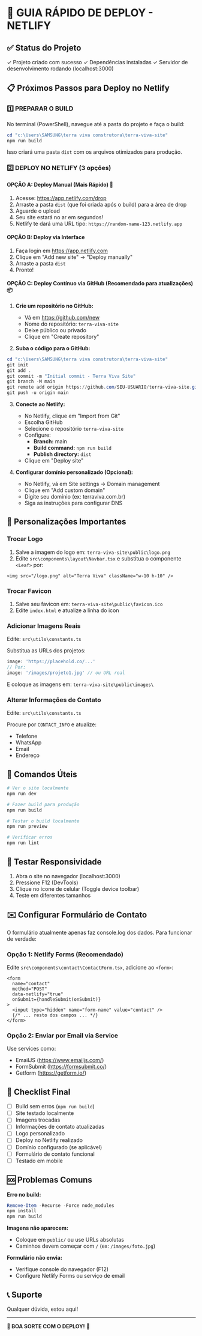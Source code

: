 # 🚀 GUIA RÁPIDO DE DEPLOY - NETLIFY

## ✅ Status do Projeto

✓ Projeto criado com sucesso
✓ Dependências instaladas
✓ Servidor de desenvolvimento rodando (localhost:3000)

## 📋 Próximos Passos para Deploy no Netlify

### 1️⃣ PREPARAR O BUILD

No terminal (PowerShell), navegue até a pasta do projeto e faça o build:

```powershell
cd "c:\Users\SAMSUNG\terra viva construtora\terra-viva-site"
npm run build
```

Isso criará uma pasta `dist` com os arquivos otimizados para produção.

### 2️⃣ DEPLOY NO NETLIFY (3 opções)

#### OPÇÃO A: Deploy Manual (Mais Rápido) 🚀

1. Acesse: https://app.netlify.com/drop
2. Arraste a pasta `dist` (que foi criada após o build) para a área de drop
3. Aguarde o upload
4. Seu site estará no ar em segundos!
5. Netlify te dará uma URL tipo: `https://random-name-123.netlify.app`

#### OPÇÃO B: Deploy via Interface

1. Faça login em https://app.netlify.com
2. Clique em "Add new site" → "Deploy manually"
3. Arraste a pasta `dist` 
4. Pronto!

#### OPÇÃO C: Deploy Contínuo via GitHub (Recomendado para atualizações) 📦

1. **Crie um repositório no GitHub:**
   - Vá em https://github.com/new
   - Nome do repositório: `terra-viva-site`
   - Deixe público ou privado
   - Clique em "Create repository"

2. **Suba o código para o GitHub:**

```powershell
cd "c:\Users\SAMSUNG\terra viva construtora\terra-viva-site"
git init
git add .
git commit -m "Initial commit - Terra Viva Site"
git branch -M main
git remote add origin https://github.com/SEU-USUARIO/terra-viva-site.git
git push -u origin main
```

3. **Conecte ao Netlify:**
   - No Netlify, clique em "Import from Git"
   - Escolha GitHub
   - Selecione o repositório `terra-viva-site`
   - Configure:
     - **Branch:** main
     - **Build command:** `npm run build`
     - **Publish directory:** `dist`
   - Clique em "Deploy site"

4. **Configurar domínio personalizado (Opcional):**
   - No Netlify, vá em Site settings → Domain management
   - Clique em "Add custom domain"
   - Digite seu domínio (ex: terraviva.com.br)
   - Siga as instruções para configurar DNS

## 🎨 Personalizações Importantes

### Trocar Logo

1. Salve a imagem do logo em: `terra-viva-site\public\logo.png`
2. Edite `src\components\layout\Navbar.tsx` e substitua o componente `<Leaf>` por:

```tsx
<img src="/logo.png" alt="Terra Viva" className="w-10 h-10" />
```

### Trocar Favicon

1. Salve seu favicon em: `terra-viva-site\public\favicon.ico`
2. Edite `index.html` e atualize a linha do icon

### Adicionar Imagens Reais

Edite: `src\utils\constants.ts`

Substitua as URLs dos projetos:
```typescript
image: 'https://placehold.co/...' 
// Por:
image: '/images/projeto1.jpg' // ou URL real
```

E coloque as imagens em: `terra-viva-site\public\images\`

### Alterar Informações de Contato

Edite: `src\utils\constants.ts`

Procure por `CONTACT_INFO` e atualize:
- Telefone
- WhatsApp
- Email
- Endereço

## 🔧 Comandos Úteis

```powershell
# Ver o site localmente
npm run dev

# Fazer build para produção
npm run build

# Testar o build localmente
npm run preview

# Verificar erros
npm run lint
```

## 📱 Testar Responsividade

1. Abra o site no navegador (localhost:3000)
2. Pressione F12 (DevTools)
3. Clique no ícone de celular (Toggle device toolbar)
4. Teste em diferentes tamanhos

## ✉️ Configurar Formulário de Contato

O formulário atualmente apenas faz console.log dos dados. Para funcionar de verdade:

### Opção 1: Netlify Forms (Recomendado)

Edite `src\components\contact\ContactForm.tsx`, adicione ao `<form>`:

```tsx
<form 
  name="contact" 
  method="POST" 
  data-netlify="true"
  onSubmit={handleSubmit(onSubmit)}
>
  <input type="hidden" name="form-name" value="contact" />
  {/* ... resto dos campos ... */}
</form>
```

### Opção 2: Enviar por Email via Service

Use services como:
- EmailJS (https://www.emailjs.com/)
- FormSubmit (https://formsubmit.co/)
- Getform (https://getform.io/)

## 🎯 Checklist Final

- [ ] Build sem erros (`npm run build`)
- [ ] Site testado localmente
- [ ] Imagens trocadas
- [ ] Informações de contato atualizadas
- [ ] Logo personalizado
- [ ] Deploy no Netlify realizado
- [ ] Domínio configurado (se aplicável)
- [ ] Formulário de contato funcional
- [ ] Testado em mobile

## 🆘 Problemas Comuns

**Erro no build:**
```powershell
Remove-Item -Recurse -Force node_modules
npm install
npm run build
```

**Imagens não aparecem:**
- Coloque em `public/` ou use URLs absolutas
- Caminhos devem começar com `/` (ex: `/images/foto.jpg`)

**Formulário não envia:**
- Verifique console do navegador (F12)
- Configure Netlify Forms ou serviço de email

## 📞 Suporte

Qualquer dúvida, estou aqui! 

---

**🎉 BOA SORTE COM O DEPLOY!** 🎉
